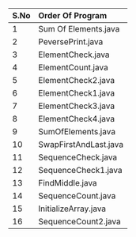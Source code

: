 |S.No|Order Of Program|
| :--| :--------------|
|1|Sum Of Elements.java|
|2|PeversePrint.java|
|3|ElementCheck.java|
|4|ElementCount.java|
|5|ElementCheck2.java|
|6|ElementCheck1.java|
|7|ElementCheck3.java|
|8|ElementCheck4.java|
|9|SumOfElements.java|
|10|SwapFirstAndLast.java|
|11|SequenceCheck.java|
|12|SequenceCheck1.java|
|13|FindMiddle.java|
|14|SequenceCount.java|
|15|InitializeArray.java|
|16|SequenceCount2.java|


